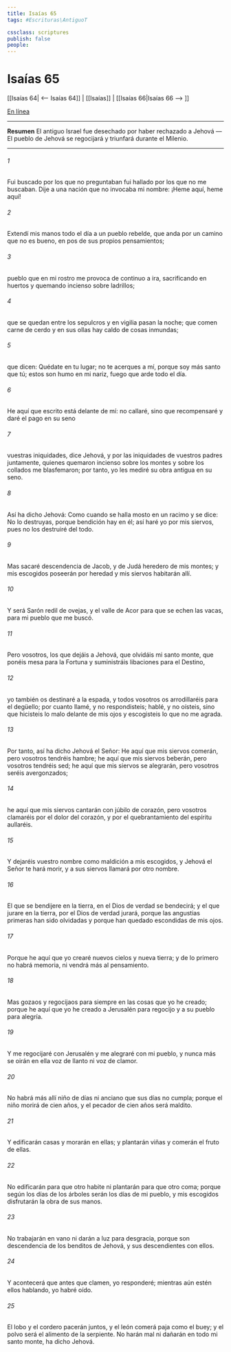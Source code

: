 ```yaml
---
title: Isaías 65
tags: #Escrituras\AntiguoT

cssclass: scriptures
publish: false
people:
---
```


# Isaías 65
[[Isaías 64| <-- Isaías 64]] | [[Isaías]] | [[Isaías 66|Isaías 66 --> ]]

[En línea](https://churchofjesuschrist.org/study/scriptures/ot/isa/65?lang=spa)

---
__Resumen__
El antiguo Israel fue desechado por haber rechazado a Jehová — El pueblo de Jehová se regocijará y triunfará durante el Milenio.

---
###### 1 
Fui buscado por los que no preguntaban  fui hallado por los que no me buscaban. Dije a una nación que no invocaba mi nombre: ¡Heme aquí, heme aquí!

###### 2 
Extendí mis manos todo el día a un pueblo rebelde, que anda por un camino que no es bueno, en pos de sus propios pensamientos;

###### 3 
pueblo que en mi rostro me provoca de continuo a ira, sacrificando en huertos y quemando incienso sobre ladrillos;

###### 4 
que se quedan entre los sepulcros y en vigilia pasan la noche; que comen carne de cerdo y en sus ollas hay caldo de cosas inmundas;

###### 5 
que dicen: Quédate en tu lugar; no te acerques a mí, porque soy más santo que tú; estos son humo en mi nariz, fuego que arde todo el día.

###### 6 
He aquí que escrito está delante de mí: no callaré, sino que recompensaré y daré el pago en su seno

###### 7 
 vuestras iniquidades, dice Jehová, y por las iniquidades de vuestros padres juntamente, quienes quemaron incienso sobre los montes y sobre los collados me blasfemaron; por tanto, yo les mediré su obra antigua en su seno.

###### 8 
Así ha dicho Jehová: Como cuando se halla mosto en un racimo y se dice: No lo destruyas, porque bendición hay en él; así haré yo por mis siervos, pues no los destruiré del todo.

###### 9 
Mas sacaré descendencia de Jacob, y de Judá heredero de mis montes; y mis escogidos poseerán por heredad  y mis siervos habitarán allí.

###### 10 
Y será Sarón redil de ovejas, y el valle de Acor para que se echen las vacas, para mi pueblo que me buscó.

###### 11 
Pero vosotros, los que dejáis a Jehová, que olvidáis mi santo monte, que ponéis mesa para la Fortuna y suministráis libaciones para el Destino,

###### 12 
yo también os destinaré a la espada, y todos vosotros os arrodillaréis para el degüello; por cuanto llamé, y no respondisteis; hablé, y no oísteis, sino que hicisteis lo malo delante de mis ojos y escogisteis lo que no me agrada.

###### 13 
Por tanto, así ha dicho Jehová el Señor: He aquí que mis siervos comerán, pero vosotros tendréis hambre; he aquí que mis siervos beberán, pero vosotros tendréis sed; he aquí que mis siervos se alegrarán, pero vosotros seréis avergonzados;

###### 14 
he aquí que mis siervos cantarán con júbilo de corazón, pero vosotros clamaréis por el dolor del corazón, y por el quebrantamiento del espíritu aullaréis.

###### 15 
Y dejaréis vuestro nombre como maldición a mis escogidos, y Jehová el Señor te hará morir, y a sus siervos llamará por otro nombre.

###### 16 
El que se bendijere en la tierra, en el Dios de verdad se bendecirá; y el que jurare en la tierra, por el Dios de verdad jurará, porque las angustias primeras han sido olvidadas y porque han quedado escondidas de mis ojos.

###### 17 
Porque he aquí que yo crearé nuevos cielos y nueva tierra; y de lo primero no habrá memoria, ni vendrá más al pensamiento.

###### 18 
Mas gozaos y regocijaos para siempre en las cosas que yo he creado; porque he aquí que yo he creado a Jerusalén para regocijo y a su pueblo para alegría.

###### 19 
Y me regocijaré con Jerusalén y me alegraré con mi pueblo, y nunca más se oirán en ella voz de llanto ni voz de clamor.

###### 20 
No habrá más allí niño de días ni anciano que sus días no cumpla; porque el niño morirá de cien años, y el pecador de cien años será maldito.

###### 21 
Y edificarán casas y morarán en ellas; y plantarán viñas y comerán el fruto de ellas.

###### 22 
No edificarán para que otro habite ni plantarán para que otro coma; porque según los días de los árboles serán los días de mi pueblo, y mis escogidos disfrutarán la obra de sus manos.

###### 23 
No trabajarán en vano ni darán a luz para desgracia, porque son descendencia de los benditos de Jehová, y sus descendientes con ellos.

###### 24 
Y acontecerá que antes que clamen, yo responderé; mientras aún estén ellos hablando, yo habré oído.

###### 25 
El lobo y el cordero pacerán juntos, y el león comerá paja como el buey; y el polvo será el alimento de la serpiente. No harán mal ni dañarán en todo mi santo monte, ha dicho Jehová.

